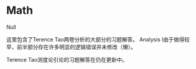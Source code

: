 # Math
Null

这里包含了Terence Tao两卷分析的大部分的习题解答。
Analysis I由于做得较早，前半部分存在许多明显的逻辑错误并未修改（懒）。

Terence Tao测度论引论的习题解答在仍在更新中。
